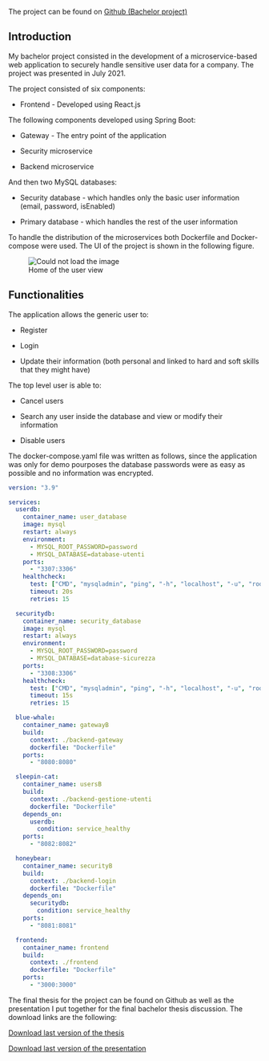 The project can be found on <a href="https://github.com/S3gmentati0nFault/Anagrafica-Aziendale">Github (Bachelor project)</a>

<h2> Introduction </h2>
My bachelor project consisted in the development of a microservice-based web application to securely handle sensitive user data for a company. The project was presented in July 2021.

The project consisted of six components:

- Frontend - Developed using React.js

The following components developed using Spring Boot:

- Gateway - The entry point of the application

- Security microservice

- Backend microservice

And then two MySQL databases:

- Security database - which handles only the basic user information (email, password, isEnabled)

- Primary database - which handles the rest of the user information

To handle the distribution of the microservices both Dockerfile and Docker-compose were used. The UI of the project is shown in the following figure.

<figure>
  <img src="../assets/frontend.png" alt="Could not load the image">
  <figcaption>Home of the user view</figcaption>
</figure>

<h2> Functionalities </h2>
The application allows the generic user to:

- Register

- Login

- Update their information (both personal and linked to hard and soft skills that they might have)

The top level user is able to:

- Cancel users

- Search any user inside the database and view or modify their information

- Disable users

The docker-compose.yaml file was written as follows, since the application was only for demo pourposes the database passwords were as easy as possible and no information was encrypted.

```yaml
version: "3.9"

services:
  userdb:
    container_name: user_database
    image: mysql
    restart: always
    environment:
      - MYSQL_ROOT_PASSWORD=password
      - MYSQL_DATABASE=database-utenti
    ports:
      - "3307:3306"
    healthcheck:
      test: ["CMD", "mysqladmin", "ping", "-h", "localhost", "-u", "root", "-p password"]
      timeout: 20s
      retries: 15

  securitydb:
    container_name: security_database
    image: mysql
    restart: always
    environment:
      - MYSQL_ROOT_PASSWORD=password
      - MYSQL_DATABASE=database-sicurezza
    ports:
      - "3308:3306"
    healthcheck:
      test: ["CMD", "mysqladmin", "ping", "-h", "localhost", "-u", "root", "-p password"]
      timeout: 15s
      retries: 15

  blue-whale:
    container_name: gatewayB
    build:
      context: ./backend-gateway
      dockerfile: "Dockerfile"
    ports:
      - "8080:8080"

  sleepin-cat:
    container_name: usersB
    build:
      context: ./backend-gestione-utenti
      dockerfile: "Dockerfile"
    depends_on:
      userdb:
        condition: service_healthy
    ports:
      - "8082:8082"

  honeybear:
    container_name: securityB
    build:
      context: ./backend-login
      dockerfile: "Dockerfile"
    depends_on:
      securitydb:
        condition: service_healthy
    ports:
      - "8081:8081"

  frontend:
    container_name: frontend
    build:
      context: ./frontend
      dockerfile: "Dockerfile"
    ports:
      - "3000:3000"
```

The final thesis for the project can be found on Github as well as the presentation I put together for the final bachelor thesis discussion. The download links are the following:

<a href="https://github.com/S3gmentati0nFault/Tesi-triennale/releases/download/Major/Tesi.pdf">Download last version of the thesis</a>

<a href="https://github.com/S3gmentati0nFault/Tesi-triennale/releases/download/Major/Presentazione.pdf">Download last version of the presentation</a>
